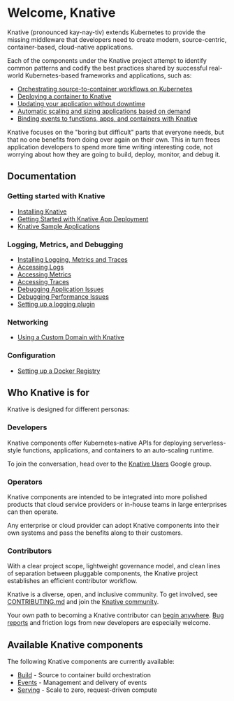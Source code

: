 # Welcome, Knative

Knative (pronounced kay-nay-tiv) extends Kubernetes to provide the
missing middleware that developers need to create modern,
source-centric, container-based, cloud-native applications.

Each of the components under the Knative project attempt to identify
common patterns and codify the best practices shared by successful
real-world Kubernetes-based frameworks and applications, such as:

- [Orchestrating source-to-container workflows on Kubernetes](build/README.md)
- [Deploying a container to Knative](install/getting-started-knative-app.md)
- [Updating your application without downtime](serving/samples/blue-green-deployment.md)
- [Automatic scaling and sizing applications based on demand](serving/auto-scaling-with-knative.md)
- [Binding events to functions, apps, and containers with Knative](events/)

Knative focuses on the "boring but difficult" parts that everyone
needs, but that no one benefits from doing over again on their own. This
in turn frees application developers to spend more time writing
interesting code, not worrying about how they are going to build,
deploy, monitor, and debug it.

## Documentation

### Getting started with Knative

* [Installing Knative](/install/README.md)
* [Getting Started with Knative App Deployment](install/getting-started-knative-app.md)
* [Knative Sample Applications](serving/samples/README.md)

### Logging, Metrics, and Debugging 

* [Installing Logging, Metrics and Traces](./serving/installing-logging-metrics-traces.md)
* [Accessing Logs](./serving/accessing-logs.md)
* [Accessing Metrics](./serving/accessing-metrics.md)
* [Accessing Traces](./serving/accessing-traces.md)
* [Debugging Application Issues](./serving/debugging-application-issues.md)
* [Debugging Performance Issues](./serving/debugging-performance-issues.md)
* [Setting up a logging plugin](./serving/setting-up-a-logging-plugin.md)

### Networking

* [Using a Custom Domain with Knative](./serving/using-a-custom-domain.md)

### Configuration

* [Setting up a Docker Registry](./serving/setting-up-a-docker-registry.md)

## Who Knative is for

Knative is designed for different personas:

### Developers

Knative components offer Kubernetes-native APIs for deploying
serverless-style functions, applications, and containers to an auto-scaling
runtime.

To join the conversation, head over to the
[Knative Users](https://groups.google.com/d/forum/knative-users) Google group.

### Operators

Knative components are intended to be integrated into more polished
products that cloud service providers or in-house teams in large
enterprises can then operate.

Any enterprise or cloud provider can adopt Knative components into
their own systems and pass the benefits along to their customers.

### Contributors

With a clear project scope, lightweight governance model, and clean
lines of separation between pluggable components, the Knative project
establishes an efficient contributor workflow.

Knative is a diverse, open, and inclusive community. To get involved, see
[CONTRIBUTING.md](community/CONTRIBUTING.md)
and join the [Knative community](community/README.md).

Your own path to becoming a Knative contributor can
[begin anywhere](https://github.com/knative/serving/issues?q=is%3Aopen+is%3Aissue+label%3A%22good+first+issue%22).
[Bug reports](https://github.com/knative/serving/issues/new) and
friction logs from new developers are especially welcome.

## Available Knative components

The following Knative components are currently available:

- [Build](https://github.com/knative/build) - Source to container build orchestration
- [Events](https://github.com/knative/eventing) - Management and delivery of events
- [Serving](https://github.com/knative/serving) - Scale to zero, request-driven compute
